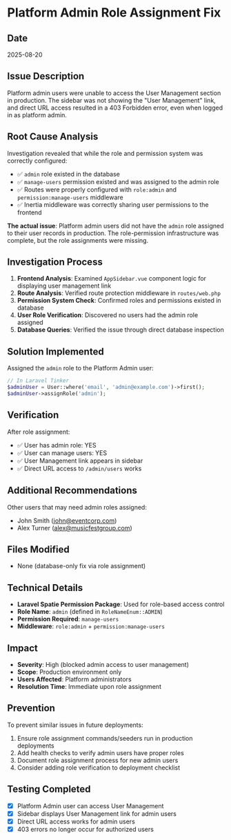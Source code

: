 # Platform Admin Role Assignment Fix

## Date
2025-08-20

## Issue Description
Platform admin users were unable to access the User Management section in production. The sidebar was not showing the "User Management" link, and direct URL access resulted in a 403 Forbidden error, even when logged in as platform admin.

## Root Cause Analysis
Investigation revealed that while the role and permission system was correctly configured:
- ✅ `admin` role existed in the database
- ✅ `manage-users` permission existed and was assigned to the admin role
- ✅ Routes were properly configured with `role:admin` and `permission:manage-users` middleware
- ✅ Inertia middleware was correctly sharing user permissions to the frontend

**The actual issue**: Platform admin users did not have the `admin` role assigned to their user records in production. The role-permission infrastructure was complete, but the role assignments were missing.

## Investigation Process
1. **Frontend Analysis**: Examined `AppSidebar.vue` component logic for displaying user management link
2. **Route Analysis**: Verified route protection middleware in `routes/web.php`
3. **Permission System Check**: Confirmed roles and permissions existed in database
4. **User Role Verification**: Discovered no users had the admin role assigned
5. **Database Queries**: Verified the issue through direct database inspection

## Solution Implemented
Assigned the `admin` role to the Platform Admin user:

```php
// In Laravel Tinker
$adminUser = User::where('email', 'admin@example.com')->first();
$adminUser->assignRole('admin');
```

## Verification
After role assignment:
- ✅ User has admin role: YES
- ✅ User can manage users: YES
- ✅ User Management link appears in sidebar
- ✅ Direct URL access to `/admin/users` works

## Additional Recommendations
Other users that may need admin roles assigned:
- John Smith (john@eventcorp.com)
- Alex Turner (alex@musicfestgroup.com)

## Files Modified
- None (database-only fix via role assignment)

## Technical Details
- **Laravel Spatie Permission Package**: Used for role-based access control
- **Role Name**: `admin` (defined in `RoleNameEnum::ADMIN`)
- **Permission Required**: `manage-users`
- **Middleware**: `role:admin` + `permission:manage-users`

## Impact
- **Severity**: High (blocked admin access to user management)
- **Scope**: Production environment only
- **Users Affected**: Platform administrators
- **Resolution Time**: Immediate upon role assignment

## Prevention
To prevent similar issues in future deployments:
1. Ensure role assignment commands/seeders run in production deployments
2. Add health checks to verify admin users have proper roles
3. Document role assignment process for new admin users
4. Consider adding role verification to deployment checklist

## Testing Completed
- [x] Platform Admin user can access User Management
- [x] Sidebar displays User Management link for admin users
- [x] Direct URL access works for admin users
- [x] 403 errors no longer occur for authorized users